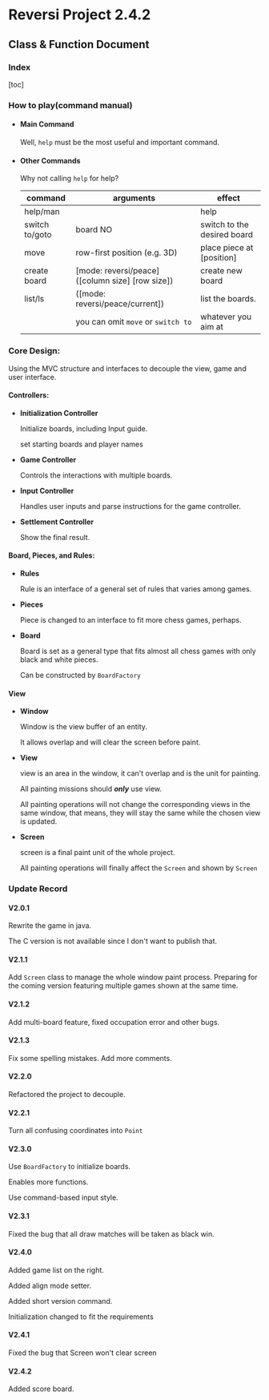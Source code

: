 # Reversi Project 2.4.2

## Class & Function Document

### Index

[toc]

### How to play(command manual)

* #### Main Command

  Well, `help` must be the most useful and important command.

* #### Other Commands

  Why not calling `help` for help?

  | command        | arguments                                        | effect                      |
  | -------------- | ------------------------------------------------ | --------------------------- |
  | help/man       |                                                  | help                        |
  | switch to/goto | board NO                                         | switch to the desired board |
  | move           | row-first position (e.g. 3D)                     | place piece at [position]   |
  | create board   | [mode: reversi/peace] ([column size] [row size]) | create new board            |
  | list/ls        | ([mode: reversi/peace/current])                  | list the boards.            |
  |                | you can omit `move` or `switch to`               | whatever you aim at         |

### Core Design:

Using the MVC structure and interfaces to decouple the view, game and user interface.

#### Controllers:

* **Initialization Controller**

  Initialize boards, including Input guide.

  set starting boards and player names

* **Game Controller**

  Controls the interactions with multiple boards.

* **Input Controller**

  Handles user inputs and parse instructions for the game controller.

* **Settlement Controller**

  Show the final result.

#### Board, Pieces, and Rules:

* **Rules**

  Rule is an interface of a general set of rules that varies among games.

* **Pieces**

	Piece is changed to an interface to fit more chess games, perhaps.

* **Board**

  Board is set as a general type that fits almost all chess games with only black and white pieces.
  
  Can be constructed by `BoardFactory`

#### View

* **Window**

  Window is the view buffer of an entity.

  It allows overlap and will clear the screen before paint.

* **View**

  view is an area in the window, it can't overlap and is the unit for painting.

  All painting missions should ***only*** use view.

  All painting operations will not change the corresponding views in the same window, that means, they will stay the same while the chosen view is updated.

* **Screen**

  screen is a final paint unit of the whole project.

  All painting operations will finally affect the `Screen` and shown by `Screen`

### Update Record

#### V2.0.1

Rewrite the game in java.

The C version is not available since I don't want to publish that.

#### V2.1.1

Add `Screen` class to manage the whole window paint process. Preparing  for the coming version featuring multiple games shown  at the same time.

#### V2.1.2

Add multi-board feature, fixed occupation error and other bugs.

#### V2.1.3

Fix some spelling mistakes. Add more comments.

#### V2.2.0

Refactored the project to decouple.

#### V2.2.1

Turn all confusing coordinates into `Point`

#### V2.3.0

Use `BoardFactory` to initialize boards.

Enables more functions.

Use command-based input style.

#### V2.3.1

Fixed the bug that all draw matches will be taken as black win.

#### V2.4.0

Added game list on the right.

Added align mode setter.

Added short version command.

Initialization changed to fit the requirements

#### V2.4.1

Fixed the bug that Screen won't clear screen

#### V2.4.2

Added score board.
